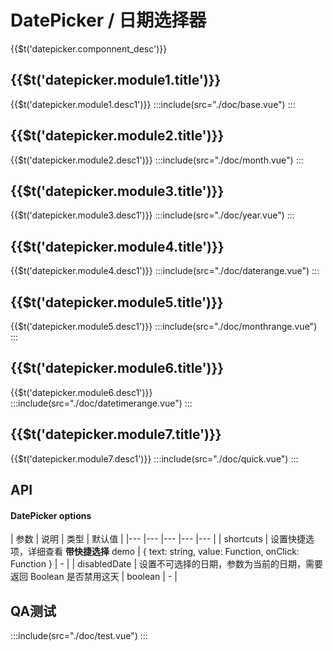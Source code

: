 # DatePicker / 日期选择器
<span>{{$t('datepicker.componnent_desc')}}</span>

## {{$t('datepicker.module1.title')}}
<span>{{$t('datepicker.module1.desc1')}}</span>
:::include(src="./doc/base.vue")
:::

## {{$t('datepicker.module2.title')}}
<span>{{$t('datepicker.module2.desc1')}}</span>
:::include(src="./doc/month.vue")
:::

## {{$t('datepicker.module3.title')}}
<span>{{$t('datepicker.module3.desc1')}}</span>
:::include(src="./doc/year.vue")
:::

## {{$t('datepicker.module4.title')}}
<span>{{$t('datepicker.module4.desc1')}}</span>
:::include(src="./doc/daterange.vue")
:::

## {{$t('datepicker.module5.title')}}
<span>{{$t('datepicker.module5.desc1')}}</span>
:::include(src="./doc/monthrange.vue")
:::

## {{$t('datepicker.module6.title')}}
<span>{{$t('datepicker.module6.desc1')}}</span>
:::include(src="./doc/datetimerange.vue")
:::

## {{$t('datepicker.module7.title')}}
<span>{{$t('datepicker.module7.desc1')}}</span>
:::include(src="./doc/quick.vue")
:::

<!-- ### 不可选择日期和时间
:::include(src="./doc/disabled.vue")
:::

### 自定义确认栏
:::include(src="./doc/custom-confirm.vue")
::: -->

## API
<api-doc name="DatePicker" :doc="require('./api.json')"></api-doc>

#### DatePicker options
| 参数 | 说明 | 类型 | 默认值 |
|--- |--- |--- |--- |--- |
| shortcuts | 设置快捷选项，详细查看 **带快捷选择** demo | { text: string, value: Function, onClick: Function } | - |
| disabledDate | 设置不可选择的日期，参数为当前的日期，需要返回 Boolean 是否禁用这天 | boolean | - |

<style lang='scss'>
  .demo-picker-group{
    display: inline-block;
    text-align: left;
    +.demo-picker-group{
      margin-left: 60px;
    }
  }
</style>

## QA测试
:::include(src="./doc/test.vue")
:::
